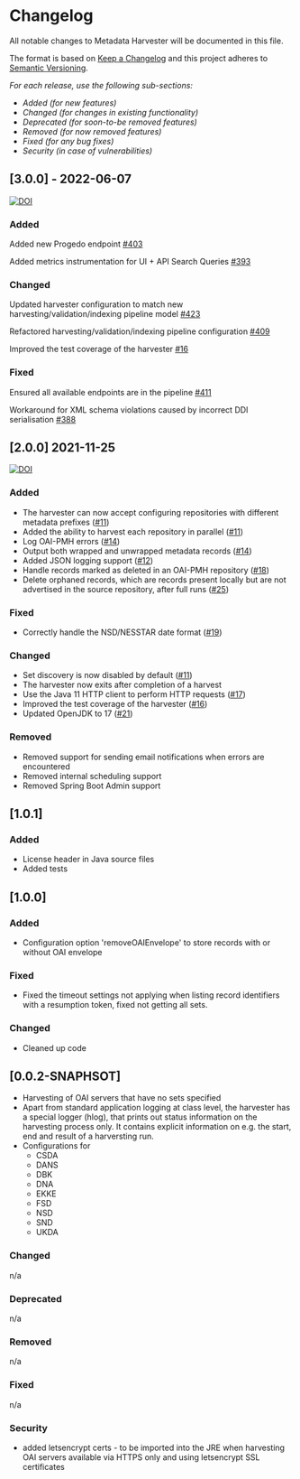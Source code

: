 # Changelog

All notable changes to Metadata Harvester will be documented in this file.

The format is based on [Keep a Changelog](http://keepachangelog.com/en/1.0.0/)
and this project adheres to [Semantic Versioning](http://semver.org/spec/v2.0.0.html).

*For each release, use the following sub-sections:*

- *Added (for new features)*
- *Changed (for changes in existing functionality)*
- *Deprecated (for soon-to-be removed features)*
- *Removed (for now removed features)*
- *Fixed (for any bug fixes)*
- *Security (in case of vulnerabilities)*

## [3.0.0] - 2022-06-07

[![DOI](https://zenodo.org/badge/DOI/10.5281/zenodo.6577757.svg)](https://doi.org/10.5281/zenodo.6577757)

### Added

Added new Progedo endpoint [#403](https://bitbucket.org/cessda/cessda.cdc.versions/issues/403)

Added metrics instrumentation for UI + API Search Queries [#393](https://bitbucket.org/cessda/cessda.cdc.versions/issues/393)

### Changed

Updated harvester configuration to match new harvesting/validation/indexing pipeline model [#423](https://bitbucket.org/cessda/cessda.cdc.versions/issues/423)

Refactored harvesting/validation/indexing pipeline configuration [#409](https://bitbucket.org/cessda/cessda.cdc.versions/issues/409)

Improved the test coverage of the harvester [#16](https://bitbucket.org/cessda/cessda.metadata.harvester/issues/16)

### Fixed

Ensured all available endpoints are in the pipeline [#411](https://bitbucket.org/cessda/cessda.cdc.versions/issues/411)

Workaround for XML schema violations caused by incorrect DDI serialisation [#388](https://bitbucket.org/cessda/cessda.cdc.versions/issues/388)



## [2.0.0] 2021-11-25

[![DOI](https://zenodo.org/badge/DOI/10.5281/zenodo.5711128.svg)](https://doi.org/10.5281/zenodo.5711128)

### Added

* The harvester can now accept configuring repositories with different metadata prefixes ([#11](https://bitbucket.org/cessda/cessda.eqb.metadata.harvester/issues/11))
* Added the ability to harvest each repository in parallel ([#11](https://bitbucket.org/cessda/cessda.eqb.metadata.harvester/issues/11))
* Log OAI-PMH errors ([#14](https://bitbucket.org/cessda/cessda.eqb.metadata.harvester/issues/14))
* Output both wrapped and unwrapped metadata records ([#14](https://bitbucket.org/cessda/cessda.eqb.metadata.harvester/issues/14))
* Added JSON logging support ([#12](https://bitbucket.org/cessda/cessda.eqb.metadata.harvester/issues/12))
* Handle records marked as deleted in an OAI-PMH repository ([#18](https://bitbucket.org/cessda/cessda.eqb.metadata.harvester/issues/18))
* Delete orphaned records, which are records present locally but are not advertised in the source repository, after full runs ([#25](https://bitbucket.org/cessda/cessda.eqb.metadata.harvester/issues/25))

### Fixed

* Correctly handle the NSD/NESSTAR date format ([#19](https://bitbucket.org/cessda/cessda.eqb.metadata.harvester/issues/19))

### Changed

* Set discovery is now disabled by default ([#11](https://bitbucket.org/cessda/cessda.eqb.metadata.harvester/issues/11))
* The harvester now exits after completion of a harvest
* Use the Java 11 HTTP client to perform HTTP requests ([#17](https://bitbucket.org/cessda/cessda.eqb.metadata.harvester/issues/17))
* Improved the test coverage of the harvester ([#16](https://bitbucket.org/cessda/cessda.eqb.metadata.harvester/issues/16))
* Updated OpenJDK to 17 ([#21](https://bitbucket.org/cessda/cessda.eqb.metadata.harvester/issues/21))

### Removed

* Removed support for sending email notifications when errors are encountered
* Removed internal scheduling support
* Removed Spring Boot Admin support

## [1.0.1]

### Added
* License header in Java source files
* Added tests

## [1.0.0]
### Added
* Configuration option 'removeOAIEnvelope' to store records with or without OAI envelope

### Fixed
* Fixed the timeout settings not applying when listing record identifiers with a resumption token, fixed not getting all sets.

### Changed
* Cleaned up code 


## [0.0.2-SNAPHSOT]   


* Harvesting of OAI servers that have no sets specified
* Apart from standard application logging at class level, the harvester has a special logger (hlog), that prints out status information on the harvesting process only. It contains explicit information on e.g. the start, end and result of a harversting run. 
* Configurations for 
    * CSDA
    * DANS
    * DBK
    * DNA
    * EKKE
    * FSD
    * NSD
    * SND
    * UKDA
 

### Changed 
n/a

### Deprecated
n/a

### Removed
n/a

### Fixed
n/a

### Security 
* added letsencrypt certs - to be imported into the JRE when harvesting OAI servers available via HTTPS only and using letsencrypt SSL certificates
